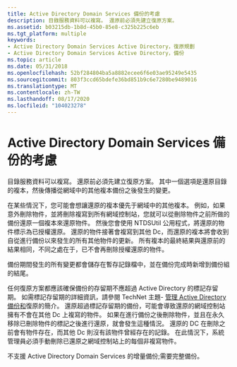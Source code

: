 ```yaml
---
title: Active Directory Domain Services 備份的考慮
description: 目錄服務資料可以複寫。 還原前必須先建立復原方案。
ms.assetid: b03215db-1b8d-45b0-85e8-c325b225c6eb
ms.tgt_platform: multiple
keywords:
- Active Directory Domain Services Active Directory，復原規劃
- Active Directory Domain Services Active Directory，備份
ms.topic: article
ms.date: 05/31/2018
ms.openlocfilehash: 52bf284804ba5a8882ecee6f6e03ae95249e5435
ms.sourcegitcommit: 803f3ccd65bdefe36bd851b9c6e7280be9489016
ms.translationtype: MT
ms.contentlocale: zh-TW
ms.lasthandoff: 08/17/2020
ms.locfileid: "104023278"
---
```

# <a name="considerations-for-active-directory-domain-services-backup"></a>Active Directory Domain Services 備份的考慮

目錄服務資料可以複寫。 還原前必須先建立復原方案。 其中一個選項是還原目錄的複本，然後傳播從網域中的其他複本備份之後發生的變更。

在某些情況下，您可能會想讓還原的複本優先于網域中的其他複本。 例如，如果意外刪除物件，並將刪除複寫到所有網域控制站，您就可以從刪除物件之前所做的備份還原一個複本來還原物件。 然後您會使用 NTDSUtil 公用程式，將還原的物件標示為已授權還原。 還原的物件接著會複寫到其他 Dc，而還原的複本將會收到自從進行備份以來發生的所有其他物件的更新。 所有複本的最終結果與還原前的結果相同，不同之處在于，已不會再刪除授權還原的物件。

備份期間發生的所有變更都會儲存在暫存記錄檔中，並在備份完成時新增到備份組的結尾。

任何復原方案都應該確保備份的存留期不應超過 Active Directory 的標記存留期。 如需標記存留期的詳細資訊，請參閱 TechNet 主題- [管理 Active Directory 備份和](/previous-versions/windows/it-pro/windows-server-2008-R2-and-2008/cc816677(v=ws.10))復原的簡介。 還原超過標記存留期的備份，可能會導致還原的網域控制站擁有不會在其他 Dc 上複寫的物件。 如果在進行備份之後刪除物件，並且在永久移除已刪除物件的標記之後進行還原，就會發生這種情況。 還原的 DC 在刪除之前會有物件存在，而其他 Dc 則沒有該物件曾經存在的記錄。 在此情況下，系統管理員必須手動刪除已還原之網域控制站上的每個非複寫物件。

不支援 Active Directory Domain Services 的增量備份;需要完整備份。

 

 